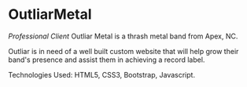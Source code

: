 # OutliarMetal

*Professional Client*
Outliar Metal is a thrash metal band from Apex, NC. 

Outliar is in need of a well built custom website that will help grow their band's presence and assist them in achieving a record label. 

Technologies Used: HTML5, CSS3, Bootstrap, Javascript.
